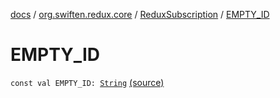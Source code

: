 [docs](../../index.md) / [org.swiften.redux.core](../index.md) / [ReduxSubscription](index.md) / [EMPTY_ID](./-e-m-p-t-y_-i-d.md)

# EMPTY_ID

`const val EMPTY_ID: `[`String`](https://kotlinlang.org/api/latest/jvm/stdlib/kotlin/-string/index.html) [(source)](https://github.com/protoman92/KotlinRedux/tree/master/common/common-core/src/main/kotlin/org/swiften/redux/core/Subscription.kt#L43)